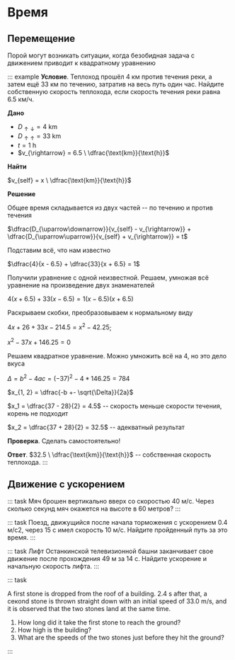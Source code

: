 # Время

## Перемещение

Порой могут возникать ситуации, когда безобидная задача с движением приводит к квадратному уравнению

::: example
**Условие**. Теплоход прошёл 4 км против течения реки, а затем ещё 33 км по течению, затратив на весь путь один час. Найдите собственную скорость теплохода, если скорость течения реки равна 6.5 км/ч.

**Дано**

- $D_{\uparrow\downarrow} = 4 \text{ km}$
- $D_{\uparrow\uparrow} = 33 \text{ km}$
- $t = 1 \text{ h}$
- $v_{\rightarrow} = 6.5 \ \dfrac{\text{km}}{\text{h}}$

**Найти**

$v_{self} = x \ \dfrac{\text{km}}{\text{h}}$

**Решение**

Общее время складывается из двух частей -- по течению и против течения

$\dfrac{D_{\uparrow\downarrow}}{v_{self} - v_{\rightarrow}} + \dfrac{D_{\uparrow\uparrow}}{v_{self} + v_{\rightarrow}} = t$

Подставим всё, что нам известно

$\dfrac{4}{x - 6.5} + \dfrac{33}{x + 6.5} = 1$

Получили уравнение с одной неизвестной. Решаем, умножая всё уравнение на произведение двух знаменателей

$4(x + 6.5) + 33(x - 6.5) = 1(x - 6.5)(x + 6.5)$

Раскрываем скобки, преобразовываем к нормальному виду

$4x + 26 + 33x - 214.5 = x^2 - 42.25$;

$x^{2} - 37x + 146.25 = 0$

Решаем квадратное уравнение. Можно умножить всё на 4, но это дело вкуса

$\Delta = b^2 - 4ac = (-37)^2 - 4 * 146.25 = 784$

$x_{1, 2} = \dfrac{-b +- \sqrt{\Delta}}{2a}$

$x_1 = \dfrac{37 - 28}{2} = 4.5$ -- скорость меньше скорости течения, корень не подходит

$x_2 = \dfrac{37 + 28}{2} = 32.5$ -- адекватный результат

**Проверка**. Cделать самостоятельно!

**Ответ**. $32.5 \ \dfrac{\text{km}}{\text{h}}$ -- собственная скорость теплохода.
:::

## Движение с ускорением

::: task
Мяч брошен вертикально вверх со скоростью 40 м/c. Через сколько секунд мяч окажется на высоте в 60 метров?
:::

::: task
Поезд, движущийся после начала торможения с ускорением 0.4 м/с2, через 15 с имел скорость 10 м/с. Найдите пройденный путь за это время.
:::

::: task
Лифт Останкинской телевизионной башни заканчивает свое движение после прохождения 49 м за 14 с. Найдите ускорение и начальную скорость лифта.
:::

::: task

A first stone is dropped from the roof of a building. 2.4 s after that, a секond stone is thrown straight down with an initial speed of 33.0 m/s, and it is observed that the two stones land at the same time.

1. How long did it take the first stone to reach the ground?
2. How high is the building?
3. What are the speeds of the two stones just before they hit the ground?

:::
